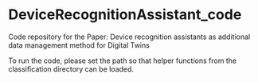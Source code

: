 # DeviceRecognitionAssistant_code
Code repository for the Paper: Device recognition assistants as additional data management method for Digital Twins

To run the code, please set the path so that helper functions from the classification directory can be loaded.
